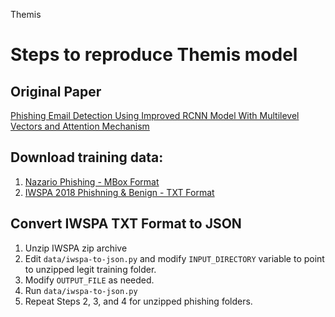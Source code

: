 Themis

# Steps to reproduce Themis model

## Original Paper
[Phishing Email Detection Using Improved RCNN Model With Multilevel Vectors and Attention Mechanism](https://ieeexplore.ieee.org/document/8701426)

## Download training data:

1) [Nazario Phishing - MBox Format](https://monkey.org/~jose/phishing/phishing3.mbox)
2) [IWSPA 2018 Phishning & Benign - TXT Format](https://github.com/BarathiGanesh-HB/IWSPA-AP/blob/master/data/Dataset_Full_Header_Training.zip)

## Convert IWSPA TXT Format to JSON

1) Unzip IWSPA zip archive
2) Edit `data/iwspa-to-json.py` and modify `INPUT_DIRECTORY` variable to point to unzipped legit training folder.
3) Modify `OUTPUT_FILE` as needed.
4) Run `data/iwspa-to-json.py`
5) Repeat Steps 2, 3, and 4 for unzipped phishing folders.
